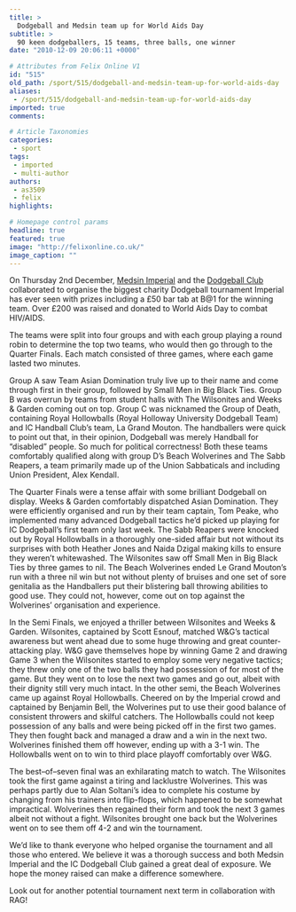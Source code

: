 ```yaml
---
title: >
  Dodgeball and Medsin team up for World Aids Day
subtitle: >
  90 keen dodgeballers, 15 teams, three balls, one winner
date: "2010-12-09 20:06:11 +0000"

# Attributes from Felix Online V1
id: "515"
old_path: /sport/515/dodgeball-and-medsin-team-up-for-world-aids-day
aliases:
 - /sport/515/dodgeball-and-medsin-team-up-for-world-aids-day
imported: true
comments:

# Article Taxonomies
categories:
 - sport
tags:
 - imported
 - multi-author
authors:
 - as3509
 - felix
highlights:

# Homepage control params
headline: true
featured: true
image: "http://felixonline.co.uk/"
image_caption: ""
---
```


On Thursday 2nd December, [Medsin Imperial](http://www.union.ic.ac.uk/medic/medsin/) and the [Dodgeball Club](http://www.union.ic.ac.uk/acc/dodgeball/about.php) collaborated to organise the biggest charity Dodgeball tournament Imperial has ever seen with prizes including a £50 bar tab at B@1 for the winning team. Over £200 was raised and donated to World Aids Day to combat HIV/AIDS.

The teams were split into four groups and with each group playing a round robin to determine the top two teams, who would then go through to the Quarter Finals. Each match consisted of three games, where each game lasted two minutes.

Group A saw Team Asian Domination truly live up to their name and come through first in their group, followed by Small Men in Big Black Ties. Group B was overrun by teams from student halls with The Wilsonites and Weeks & Garden coming out on top. Group C was nicknamed the Group of Death, containing Royal Hollowballs (Royal Holloway University Dodgeball Team) and IC Handball Club’s team, La Grand Mouton. The handballers were quick to point out that, in their opinion, Dodgeball was merely Handball for “disabled” people. So much for political correctness! Both these teams comfortably qualified along with group D’s Beach Wolverines and The Sabb Reapers, a team primarily made up of the Union Sabbaticals and including Union President, Alex Kendall.

The Quarter Finals were a tense affair with some brilliant Dodgeball on display. Weeks & Garden comfortably dispatched Asian Domination. They were efficiently organised and run by their team captain, Tom Peake, who implemented many advanced Dodgeball tactics he’d picked up playing for IC Dodgeball’s first team only last week. The Sabb Reapers were knocked out by Royal Hollowballs in a thoroughly one-sided affair but not without its surprises with both Heather Jones and Naida Dzigal making kills to ensure they weren’t whitewashed. The Wilsonites saw off Small Men in Big Black Ties by three games to nil. The Beach Wolverines ended Le Grand Mouton’s run with a three nil win but not without plenty of bruises and one set of sore genitalia as the Handballers put their blistering ball throwing abilities to good use. They could not, however, come out on top against the Wolverines’ organisation and experience.

In the Semi Finals, we enjoyed a thriller between Wilsonites and Weeks & Garden. Wilsonites, captained by Scott Esnouf, matched W&G’s tactical awareness but went ahead due to some huge throwing and great counter-attacking play. W&G gave themselves hope by winning Game 2 and drawing Game 3 when the Wilsonites started to employ some very negative tactics; they threw only one of the two balls they had possession of for most of the game. But they went on to lose the next two games and go out, albeit with their dignity still very much intact. In the other semi, the Beach Wolverines came up against Royal Hollowballs. Cheered on by the Imperial crowd and captained by Benjamin Bell, the Wolverines put to use their good balance of consistent throwers and skilful catchers. The Hollowballs could not keep possession of any balls and were being picked off in the first two games. They then fought back and managed a draw and a win in the next two. Wolverines finished them off however, ending up with a 3-1 win. The Hollowballs went on to win to third place playoff comfortably over W&G.

The best–of–seven final was an exhilarating match to watch. The Wilsonites took the first game against a tiring and lacklustre Wolverines. This was perhaps partly due to Alan Soltani’s idea to complete his costume by changing from his trainers into flip-flops, which happened to be somewhat impractical. Wolverines then regained their form and took the next 3 games albeit not without a fight. Wilsonites brought one back but the Wolverines went on to see them off 4-2 and win the tournament.

We’d like to thank everyone who helped organise the tournament and all those who entered. We believe it was a thorough success and both Medsin Imperial and the IC Dodgeball Club gained a great deal of exposure. We hope the money raised can make a difference somewhere.

Look out for another potential tournament next term in collaboration with RAG!
